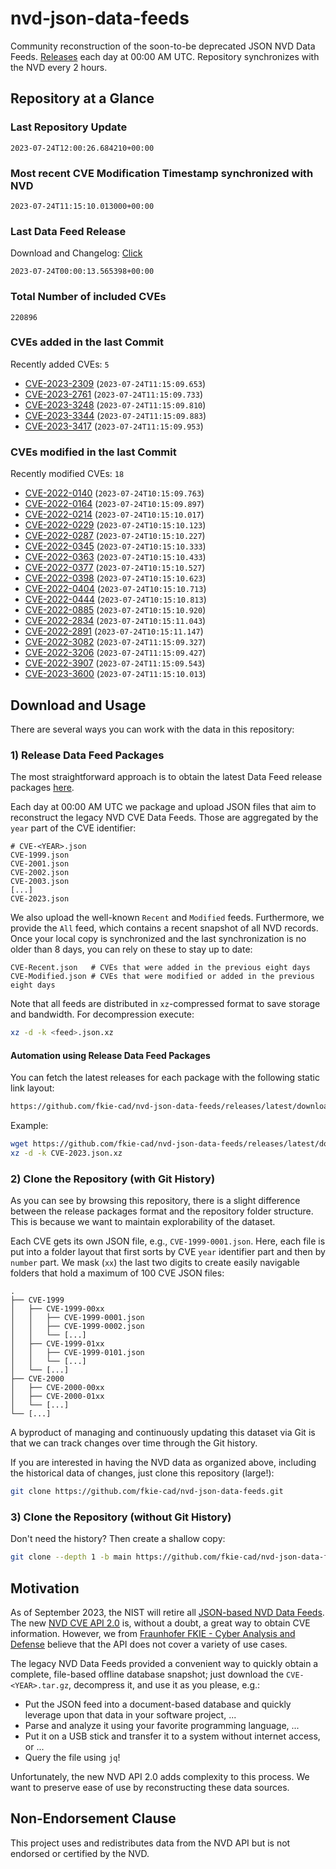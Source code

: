 # nvd-json-data-feeds

Community reconstruction of the soon-to-be deprecated JSON NVD Data Feeds. 
[Releases](https://github.com/fkie-cad/nvd-json-data-feeds/releases/latest) each day at 00:00 AM UTC.
Repository synchronizes with the NVD every 2 hours.

## Repository at a Glance

### Last Repository Update

```plain
2023-07-24T12:00:26.684210+00:00
```

### Most recent CVE Modification Timestamp synchronized with NVD

```plain
2023-07-24T11:15:10.013000+00:00
```

### Last Data Feed Release

Download and Changelog: [Click](https://github.com/fkie-cad/nvd-json-data-feeds/releases/latest)

```plain
2023-07-24T00:00:13.565398+00:00
```

### Total Number of included CVEs

```plain
220896
```

### CVEs added in the last Commit

Recently added CVEs: `5`

* [CVE-2023-2309](CVE-2023/CVE-2023-23xx/CVE-2023-2309.json) (`2023-07-24T11:15:09.653`)
* [CVE-2023-2761](CVE-2023/CVE-2023-27xx/CVE-2023-2761.json) (`2023-07-24T11:15:09.733`)
* [CVE-2023-3248](CVE-2023/CVE-2023-32xx/CVE-2023-3248.json) (`2023-07-24T11:15:09.810`)
* [CVE-2023-3344](CVE-2023/CVE-2023-33xx/CVE-2023-3344.json) (`2023-07-24T11:15:09.883`)
* [CVE-2023-3417](CVE-2023/CVE-2023-34xx/CVE-2023-3417.json) (`2023-07-24T11:15:09.953`)


### CVEs modified in the last Commit

Recently modified CVEs: `18`

* [CVE-2022-0140](CVE-2022/CVE-2022-01xx/CVE-2022-0140.json) (`2023-07-24T10:15:09.763`)
* [CVE-2022-0164](CVE-2022/CVE-2022-01xx/CVE-2022-0164.json) (`2023-07-24T10:15:09.897`)
* [CVE-2022-0214](CVE-2022/CVE-2022-02xx/CVE-2022-0214.json) (`2023-07-24T10:15:10.017`)
* [CVE-2022-0229](CVE-2022/CVE-2022-02xx/CVE-2022-0229.json) (`2023-07-24T10:15:10.123`)
* [CVE-2022-0287](CVE-2022/CVE-2022-02xx/CVE-2022-0287.json) (`2023-07-24T10:15:10.227`)
* [CVE-2022-0345](CVE-2022/CVE-2022-03xx/CVE-2022-0345.json) (`2023-07-24T10:15:10.333`)
* [CVE-2022-0363](CVE-2022/CVE-2022-03xx/CVE-2022-0363.json) (`2023-07-24T10:15:10.433`)
* [CVE-2022-0377](CVE-2022/CVE-2022-03xx/CVE-2022-0377.json) (`2023-07-24T10:15:10.527`)
* [CVE-2022-0398](CVE-2022/CVE-2022-03xx/CVE-2022-0398.json) (`2023-07-24T10:15:10.623`)
* [CVE-2022-0404](CVE-2022/CVE-2022-04xx/CVE-2022-0404.json) (`2023-07-24T10:15:10.713`)
* [CVE-2022-0444](CVE-2022/CVE-2022-04xx/CVE-2022-0444.json) (`2023-07-24T10:15:10.813`)
* [CVE-2022-0885](CVE-2022/CVE-2022-08xx/CVE-2022-0885.json) (`2023-07-24T10:15:10.920`)
* [CVE-2022-2834](CVE-2022/CVE-2022-28xx/CVE-2022-2834.json) (`2023-07-24T10:15:11.043`)
* [CVE-2022-2891](CVE-2022/CVE-2022-28xx/CVE-2022-2891.json) (`2023-07-24T10:15:11.147`)
* [CVE-2022-3082](CVE-2022/CVE-2022-30xx/CVE-2022-3082.json) (`2023-07-24T11:15:09.327`)
* [CVE-2022-3206](CVE-2022/CVE-2022-32xx/CVE-2022-3206.json) (`2023-07-24T11:15:09.427`)
* [CVE-2022-3907](CVE-2022/CVE-2022-39xx/CVE-2022-3907.json) (`2023-07-24T11:15:09.543`)
* [CVE-2023-3600](CVE-2023/CVE-2023-36xx/CVE-2023-3600.json) (`2023-07-24T11:15:10.013`)


## Download and Usage

There are several ways you can work with the data in this repository:

### 1) Release Data Feed Packages

The most straightforward approach is to obtain the latest Data Feed release packages [here](https://github.com/fkie-cad/nvd-json-data-feeds/releases/latest).

Each day at 00:00 AM UTC we package and upload JSON files that aim to reconstruct the legacy NVD CVE Data Feeds.
Those are aggregated by the `year` part of the CVE identifier:

```
# CVE-<YEAR>.json
CVE-1999.json
CVE-2001.json
CVE-2002.json
CVE-2003.json
[...]
CVE-2023.json
```

We also upload the well-known `Recent` and `Modified` feeds.
Furthermore, we provide the `All` feed, which contains a recent snapshot of all NVD records.
Once your local copy is synchronized and the last synchronization is no older than 8 days, you can rely on these to stay up to date:

```plain
CVE-Recent.json   # CVEs that were added in the previous eight days
CVE-Modified.json # CVEs that were modified or added in the previous eight days
```

Note that all feeds are distributed in `xz`-compressed format to save storage and bandwidth.
For decompression execute:

```sh
xz -d -k <feed>.json.xz
```


#### Automation using Release Data Feed Packages

You can fetch the latest releases for each package with the following static link layout:

```sh
https://github.com/fkie-cad/nvd-json-data-feeds/releases/latest/download/CVE-<YEAR>.json.xz
```

Example:

```sh
wget https://github.com/fkie-cad/nvd-json-data-feeds/releases/latest/download/CVE-2023.json.xz
xz -d -k CVE-2023.json.xz
```

### 2) Clone the Repository (with Git History)

As you can see by browsing this repository, there is a slight difference between the release packages format and the repository folder structure.
This is because we want to maintain explorability of the dataset.

Each CVE gets its own JSON file, e.g., `CVE-1999-0001.json`.
Here, each file is put into a folder layout that first sorts by CVE `year` identifier part and then by `number` part.
We mask (`xx`) the last two digits to create easily navigable folders that hold a maximum of 100 CVE JSON files:

```plain
.
├── CVE-1999
│   ├── CVE-1999-00xx
│   │   ├── CVE-1999-0001.json
│   │   ├── CVE-1999-0002.json
│   │   └── [...]
│   ├── CVE-1999-01xx
│   │   ├── CVE-1999-0101.json
│   │   └── [...]
│   └── [...]
├── CVE-2000
│   ├── CVE-2000-00xx
│   ├── CVE-2000-01xx
│   └── [...]
└── [...]
```

A byproduct of managing and continuously updating this dataset via Git is that we can track changes over time through the Git history.

If you are interested in having the NVD data as organized above, including the historical data of changes, just clone this repository (large!):

```sh
git clone https://github.com/fkie-cad/nvd-json-data-feeds.git
```

### 3) Clone the Repository (without Git History)

Don't need the history? Then create a shallow copy:

```sh
git clone --depth 1 -b main https://github.com/fkie-cad/nvd-json-data-feeds.git
```

## Motivation

As of September 2023, the NIST will retire all [JSON-based NVD Data Feeds](https://nvd.nist.gov/vuln/data-feeds#divRetirementBanner-1).
The new [NVD CVE API 2.0](https://nvd.nist.gov/developers/vulnerabilities) is, without a doubt, a great way to obtain CVE information.
However, we from [Fraunhofer FKIE - Cyber Analysis and Defense](https://www.fkie.fraunhofer.de/en/departments/cad.html) believe that the API does not cover a variety of use cases.

The legacy NVD Data Feeds provided a convenient way to quickly obtain a complete, file-based offline database snapshot; just download the `CVE-<YEAR>.tar.gz`, decompress it, and use it as you please, e.g.:

* Put the JSON feed into a document-based database and quickly leverage upon that data in your software project, ...
* Parse and analyze it using your favorite programming language, ...
* Put it on a USB stick and transfer it to a system without internet access, or ...
* Query the file using `jq`!

Unfortunately, the new NVD API 2.0 adds complexity to this process.
We want to preserve ease of use by reconstructing these data sources.

## Non-Endorsement Clause

This project uses and redistributes data from the NVD API but is not endorsed or certified by the NVD.